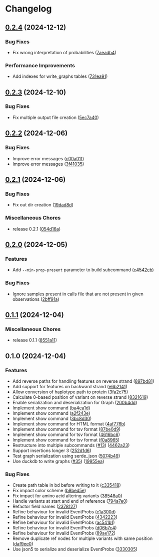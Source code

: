 # Changelog

## [0.2.4](https://github.com/fxwiegand/predictosaurus/compare/v0.2.3...v0.2.4) (2024-12-12)


### Bug Fixes

* Fix wrong interpretation of probabilities ([7aeadb4](https://github.com/fxwiegand/predictosaurus/commit/7aeadb4a81462c6b1afd8ec8fba5506d39ac8f23))


### Performance Improvements

* Add indexes for write_graphs tables ([731ea91](https://github.com/fxwiegand/predictosaurus/commit/731ea91120e6ea8aee835aa0a01e02207c566cbf))

## [0.2.3](https://github.com/fxwiegand/predictosaurus/compare/v0.2.2...v0.2.3) (2024-12-10)


### Bug Fixes

* Fix multiple output file creation ([5ec7a40](https://github.com/fxwiegand/predictosaurus/commit/5ec7a40d6faef16745523d309927aa2f374c29e7))

## [0.2.2](https://github.com/fxwiegand/predictosaurus/compare/v0.2.1...v0.2.2) (2024-12-06)


### Bug Fixes

* Improve error messages ([c00a01f](https://github.com/fxwiegand/predictosaurus/commit/c00a01f64d205d53c8837b8381da758c8552199b))
* Improve error messages ([3f41035](https://github.com/fxwiegand/predictosaurus/commit/3f41035a54c39d093eea1c6ee52f2362ec8006df))

## [0.2.1](https://github.com/fxwiegand/predictosaurus/compare/v0.2.0...v0.2.1) (2024-12-06)


### Bug Fixes

* Fix out dir creation ([19dad8d](https://github.com/fxwiegand/predictosaurus/commit/19dad8dfec95fc7d742f645551a4b4c9860b60a3))


### Miscellaneous Chores

* release 0.2.1 ([054d16a](https://github.com/fxwiegand/predictosaurus/commit/054d16af036fb56ec93bb016ca99cc8cc84126fb))

## [0.2.0](https://github.com/fxwiegand/predictosaurus/compare/v0.1.1...v0.2.0) (2024-12-05)


### Features

* Add `--min-prop-present` parameter to build subcommand ([c4542cb](https://github.com/fxwiegand/predictosaurus/commit/c4542cb108d81db203ef1fbb0ab2f55b452ec97f))


### Bug Fixes

* Ignore samples present in calls file that are not present in given observations ([2bff91a](https://github.com/fxwiegand/predictosaurus/commit/2bff91a88314031c99d811b46e87d429da52702f))

## [0.1.1](https://github.com/fxwiegand/predictosaurus/compare/v0.1.0...v0.1.1) (2024-12-04)


### Miscellaneous Chores

* release 0.1.1 ([8551a11](https://github.com/fxwiegand/predictosaurus/commit/8551a110d543be8b84acdfe0f0e0e2692f17ec15))

## 0.1.0 (2024-12-04)


### Features

* Add reverse paths for handling features on reverse strand ([897bd81](https://github.com/fxwiegand/predictosaurus/commit/897bd81193fd062b7adae954e373660ecb511607))
* Add support for features on backward strand ([e6b2141](https://github.com/fxwiegand/predictosaurus/commit/e6b21411d3fdce1b54a36f115e8cb76d099ea030))
* Allow conversion of haplotype path to protein ([3fa2c75](https://github.com/fxwiegand/predictosaurus/commit/3fa2c7598268cf7f197aa8943f25b992fb80780e))
* Calculate 0-based position of variant on reverse strand ([8321619](https://github.com/fxwiegand/predictosaurus/commit/8321619843be637c57aad43d671701a93d85b971))
* Enable serialization and deserialization for Graph ([200b4dd](https://github.com/fxwiegand/predictosaurus/commit/200b4dd8cba77efcd3aef66c0151d0bc845c7488))
* Implement show command ([ba4ea1d](https://github.com/fxwiegand/predictosaurus/commit/ba4ea1d1776fdab0d180a9cb96d5b1c62fca9122))
* Implement show command ([a2f243e](https://github.com/fxwiegand/predictosaurus/commit/a2f243ecca5cafd9f65724e103acece84b4bfac8))
* Implement show command ([3bc8d30](https://github.com/fxwiegand/predictosaurus/commit/3bc8d3080dae4e5106a9b7113e08fa92c514def3))
* Implement show command for HTML format ([4af776b](https://github.com/fxwiegand/predictosaurus/commit/4af776b69a00b41a73ec8d8e874195d61be291cd))
* Implement show command for tsv format ([87be0d9](https://github.com/fxwiegand/predictosaurus/commit/87be0d984711520da761e534b540fca3f7a3b8f6))
* Implement show command for tsv format ([4616bc6](https://github.com/fxwiegand/predictosaurus/commit/4616bc6b70c4df1916f8ff68301fe5f2756ee249))
* Implement show command for tsv format ([f0a8965](https://github.com/fxwiegand/predictosaurus/commit/f0a89655851eaf15628d247d6a5857c825e4f87a))
* Restructure into multiple subcommands ([#13](https://github.com/fxwiegand/predictosaurus/issues/13)) ([4462a23](https://github.com/fxwiegand/predictosaurus/commit/4462a233f037cdccc87ec5acfc40af5f0f69d458))
* Support insertions longer 3 ([252d1d6](https://github.com/fxwiegand/predictosaurus/commit/252d1d64577ab4046b0edc4a2795ba3e2d970932))
* Test graph serialization using serde_json ([5074b49](https://github.com/fxwiegand/predictosaurus/commit/5074b49001a8228c67a3c645ae73469812823cec))
* Use duckdb to write graphs ([#35](https://github.com/fxwiegand/predictosaurus/issues/35)) ([19955ea](https://github.com/fxwiegand/predictosaurus/commit/19955eadaac9d3c0f9dadb7480e8265dca71a285))


### Bug Fixes

* Create path table in bd before writing to it ([c335418](https://github.com/fxwiegand/predictosaurus/commit/c3354189f046ce9a24cd78baa5b5349435a790fe))
* Fix impact color scheme ([b8bed5e](https://github.com/fxwiegand/predictosaurus/commit/b8bed5e733d49863efead1100ad1bb18c15755b9))
* Fix impact for amino acid altering variants ([38548a0](https://github.com/fxwiegand/predictosaurus/commit/38548a0e35ecfa95db48069a0c36012b61365abb))
* Handle variants at start and end of reference ([794a7e0](https://github.com/fxwiegand/predictosaurus/commit/794a7e081eb1775cb1b9c83639c080980efda6b3))
* Refactor field names ([2378127](https://github.com/fxwiegand/predictosaurus/commit/2378127b45be953b96f2f61aef799bf6a8e2f6fa))
* Refine behaviour for invalid EventProbs ([c1a300d](https://github.com/fxwiegand/predictosaurus/commit/c1a300d7ba7f4462e2774a869e31befd0d945c3b))
* Refine behaviour for invalid EventProbs ([4342223](https://github.com/fxwiegand/predictosaurus/commit/4342223da59defd6eb39c76fce4225765dc3efa9))
* Refine behaviour for invalid EventProbs ([ac541b1](https://github.com/fxwiegand/predictosaurus/commit/ac541b1382f5304913c8aae762e663a96e63151d))
* Refine behaviour for invalid EventProbs ([d06b7c4](https://github.com/fxwiegand/predictosaurus/commit/d06b7c45849c604f7dbb9704ddc89290b9c08620))
* Refine behaviour for invalid EventProbs ([89ae172](https://github.com/fxwiegand/predictosaurus/commit/89ae172f7948ff94469d9a0f7dac4b6615690f72))
* Remove duplicate ref nodes for multiple variants with same position ([daf9ee0](https://github.com/fxwiegand/predictosaurus/commit/daf9ee0718050cd4cf9782471f82fa036fd05408))
* Use json5 to serialize and deserialize EventProbs ([3330305](https://github.com/fxwiegand/predictosaurus/commit/333030533326cb24acaec31ff776014a60b7cbc9))
